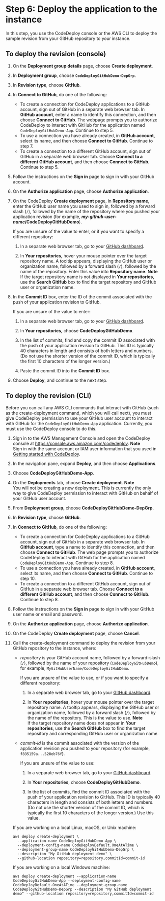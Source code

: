 # Step 6: Deploy the application to the instance<a name="tutorials-github-deploy-application"></a>

In this step, you use the CodeDeploy console or the AWS CLI to deploy the sample revision from your GitHub repository to your instance\. 

## To deploy the revision \(console\)<a name="tutorials-github-deploy-application-console"></a>

1. On the **Deployment group details** page, choose **Create deployment**\.

1. In **Deployment group**, choose **`CodeDeployGitHubDemo-DepGrp`**\.

1. In **Revision type**, choose **GitHub**\.

1. In **Connect to GitHub**, do one of the following:
   + To create a connection for CodeDeploy applications to a GitHub account, sign out of GitHub in a separate web browser tab\. In **GitHub account**, enter a name to identify this connection, and then choose **Connect to GitHub**\. The webpage prompts you to authorize CodeDeploy to interact with GitHub for the application named `CodeDeployGitHubDemo-App`\. Continue to step 5\.
   + To use a connection you have already created, in **GitHub account**, select its name, and then choose **Connect to GitHub**\. Continue to step 7\.
   + To create a connection to a different GitHub account, sign out of GitHub in a separate web browser tab\. Choose **Connect to a different GitHub account**, and then choose **Connect to GitHub**\. Continue to step 5\.

1. Follow the instructions on the **Sign in** page to sign in with your GitHub account\.

1. On the **Authorize application** page, choose **Authorize application**\. 

1. On the CodeDeploy **Create deployment** page, in **Repository name**, enter the GitHub user name you used to sign in, followed by a forward slash \(`/`\), followed by the name of the repository where you pushed your application revision \(for example, ***my\-github\-user\-name*/CodeDeployGitHubDemo**\)\.

   If you are unsure of the value to enter, or if you want to specify a different repository:

   1. In a separate web browser tab, go to your [GitHub dashboard](https://github.com/dashboard)\.

   1. In **Your repositories**, hover your mouse pointer over the target repository name\. A tooltip appears, displaying the GitHub user or organization name, followed by a forward slash \(`/`\), followed by the name of the repository\. Enter this value into **Repository name**\.
**Note**  
If the target repository name is not displayed in **Your repositories**, use the **Search GitHub** box to find the target repository and GitHub user or organization name\.

1. In the **Commit ID** box, enter the ID of the commit associated with the push of your application revision to GitHub\.

   If you are unsure of the value to enter:

   1. In a separate web browser tab, go to your [GitHub dashboard](https://github.com/dashboard)\.

   1. In **Your repositories**, choose **CodeDeployGitHubDemo**\.

   1. In the list of commits, find and copy the commit ID associated with the push of your application revision to GitHub\. This ID is typically 40 characters in length and consists of both letters and numbers\. \(Do not use the shorter version of the commit ID, which is typically the first 10 characters of the longer version\.\)

   1. Paste the commit ID into the **Commit ID** box\.

1. Choose **Deploy**, and continue to the next step\. 

## To deploy the revision \(CLI\)<a name="tutorials-github-deploy-application-cli"></a>

Before you can call any AWS CLI commands that interact with GitHub \(such as the create\-deployment command, which you will call next\), you must give CodeDeploy permission to use your GitHub user account to interact with GitHub for the `CodeDeployGitHubDemo-App` application\. Currently, you must use the CodeDeploy console to do this\.

1. Sign in to the AWS Management Console and open the CodeDeploy console at [https://console\.aws\.amazon\.com/codedeploy](https://console.aws.amazon.com/codedeploy)\.
**Note**  
Sign in with the same account or IAM user information that you used in [Getting started with CodeDeploy](getting-started-codedeploy.md)\.

1. In the navigation pane, expand **Deploy**, and then choose **Applications**\.

1. Choose **CodeDeployGitHubDemo\-App**\.

1. On the **Deployments** tab, choose **Create deployment**\.
**Note**  
You will not be creating a new deployment\. This is currently the only way to give CodeDeploy permission to interact with GitHub on behalf of your GitHub user account\.

1. From **Deployment group**, choose **CodeDeployGitHubDemo\-DepGrp**\.

1. In **Revision type**, choose **GitHub**\.

1. In **Connect to GitHub**, do one of the following:
   + To create a connection for CodeDeploy applications to a GitHub account, sign out of GitHub in a separate web browser tab\. In **GitHub account**, type a name to identify this connection, and then choose **Connect to GitHub**\. The web page prompts you to authorize CodeDeploy to interact with GitHub for the application named `CodeDeployGitHubDemo-App`\. Continue to step 8\.
   + To use a connection you have already created, in **GitHub account**, select its name, and then choose **Connect to GitHub**\. Continue to step 10\.
   + To create a connection to a different GitHub account, sign out of GitHub in a separate web browser tab\. Choose **Connect to a different GitHub account**, and then choose **Connect to GitHub**\. Continue to step 8\.

1. Follow the instructions on the **Sign in** page to sign in with your GitHub user name or email and password\.

1. On the **Authorize application** page, choose **Authorize application**\. 

1. On the CodeDeploy **Create deployment** page, choose **Cancel**\.

1. Call the create\-deployment command to deploy the revision from your GitHub repository to the instance, where:
   + *repository* is your GitHub account name, followed by a forward\-slash \(`/`\), followed by the name of your repository \(`CodeDeployGitHubDemo`\), for example, `MyGitHubUserName/CodeDeployGitHubDemo`\.

     If you are unsure of the value to use, or if you want to specify a different repository:

     1. In a separate web browser tab, go to your [GitHub dashboard](https://github.com/dashboard)\.

     1. In **Your repositories**, hover your mouse pointer over the target repository name\. A tooltip appears, displaying the GitHub user or organization name, followed by a forward slash \(`/`\), followed by the name of the repository\. This is the value to use\.
**Note**  
If the target repository name does not appear in **Your repositories**, use the **Search GitHub** box to find the target repository and corresponding GitHub user or organization name\.
   + *commit\-id* is the commit associated with the version of the application revision you pushed to your repository \(for example, `f835159a...528eb76f`\)\. 

     If you are unsure of the value to use:

     1. In a separate web browser tab, go to your [GitHub dashboard](https://github.com/dashboard)\.

     1. In **Your repositories**, choose **CodeDeployGitHubDemo**\.

     1. In the list of commits, find the commit ID associated with the push of your application revision to GitHub\. This ID is typically 40 characters in length and consists of both letters and numbers\. \(Do not use the shorter version of the commit ID, which is typically the first 10 characters of the longer version\.\) Use this value\.

   If you are working on a local Linux, macOS, or Unix machine:

   ```
   aws deploy create-deployment \
     --application-name CodeDeployGitHubDemo-App \
     --deployment-config-name CodeDeployDefault.OneAtATime \
     --deployment-group-name CodeDeployGitHubDemo-DepGrp \
     --description "My GitHub deployment demo" \
     --github-location repository=repository,commitId=commit-id
   ```

   If you are working on a local Windows machine:

   ```
   aws deploy create-deployment --application-name CodeDeployGitHubDemo-App --deployment-config-name CodeDeployDefault.OneAtATime --deployment-group-name CodeDeployGitHubDemo-DepGrp --description "My GitHub deployment demo" --github-location repository=repository,commitId=commit-id
   ```